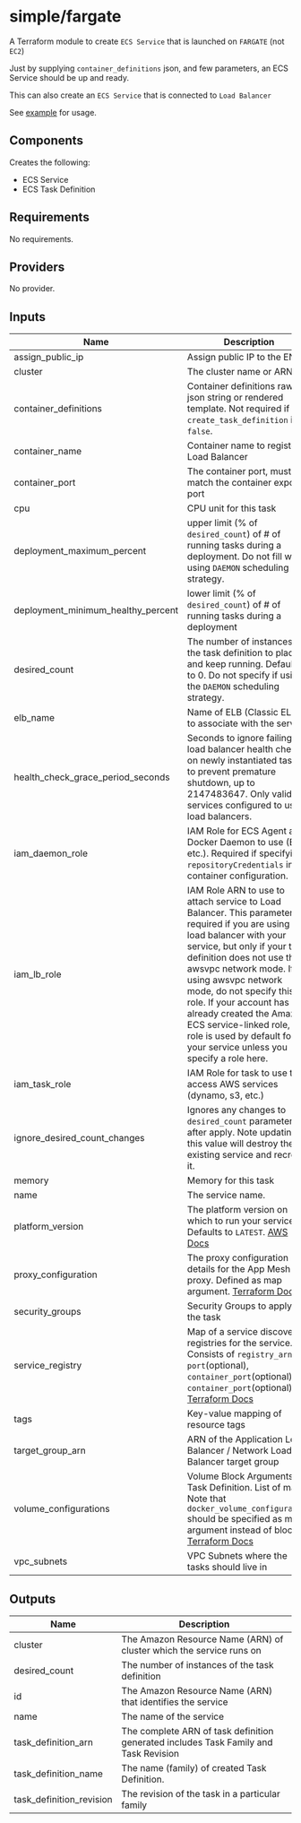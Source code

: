 # simple/fargate

A Terraform module to create `ECS Service` that is launched on `FARGATE` (not `EC2`)

Just by supplying `container_definitions` json, and few parameters, an ECS Service should be up and ready.

This can also create an `ECS Service` that is connected to `Load Balancer`

See [example](https://github.com/HENNGE/terraform-aws-ecs/tree/master/examples/easy/fargate) for usage.

## Components

Creates the following:
- ECS Service
- ECS Task Definition

<!-- BEGINNING OF PRE-COMMIT-TERRAFORM DOCS HOOK -->
## Requirements

No requirements.

## Providers

No provider.

## Inputs

| Name | Description | Type | Default | Required |
|------|-------------|------|---------|:--------:|
| assign\_public\_ip | Assign public IP to the ENI | `bool` | `false` | no |
| cluster | The cluster name or ARN. | `string` | n/a | yes |
| container\_definitions | Container definitions raw json string or rendered template. Not required if `create_task_definition` is `false`. | `string` | n/a | yes |
| container\_name | Container name to register to Load Balancer | `string` | `null` | no |
| container\_port | The container port, must match the container exposed port | `string` | `null` | no |
| cpu | CPU unit for this task | `number` | n/a | yes |
| deployment\_maximum\_percent | upper limit (% of `desired_count`) of # of running tasks during a deployment. Do not fill when using `DAEMON` scheduling strategy. | `number` | `null` | no |
| deployment\_minimum\_healthy\_percent | lower limit (% of `desired_count`) of # of running tasks during a deployment | `number` | `100` | no |
| desired\_count | The number of instances of the task definition to place and keep running. Defaults to 0. Do not specify if using the `DAEMON` scheduling strategy. | `number` | `null` | no |
| elb\_name | Name of ELB (Classic ELB) to associate with the service | `string` | `null` | no |
| health\_check\_grace\_period\_seconds | Seconds to ignore failing load balancer health checks on newly instantiated tasks to prevent premature shutdown, up to 2147483647. Only valid for services configured to use load balancers. | `number` | `null` | no |
| iam\_daemon\_role | IAM Role for ECS Agent and Docker Daemon to use (ECR, etc.). Required if specifying `repositoryCredentials` in container configuration. | `string` | `null` | no |
| iam\_lb\_role | IAM Role ARN to use to attach service to Load Balancer. This parameter is required if you are using a load balancer with your service, but only if your task definition does not use the awsvpc network mode. If using awsvpc network mode, do not specify this role. If your account has already created the Amazon ECS service-linked role, that role is used by default for your service unless you specify a role here. | `string` | `null` | no |
| iam\_task\_role | IAM Role for task to use to access AWS services (dynamo, s3, etc.) | `string` | `null` | no |
| ignore\_desired\_count\_changes | Ignores any changes to `desired_count` parameter after apply. Note updating this value will destroy the existing service and recreate it. | `bool` | `false` | no |
| memory | Memory for this task | `number` | n/a | yes |
| name | The service name. | `string` | n/a | yes |
| platform\_version | The platform version on which to run your service. Defaults to `LATEST`. [AWS Docs](https://docs.aws.amazon.com/AmazonECS/latest/developerguide/platform_versions.html) | `string` | `null` | no |
| proxy\_configuration | The proxy configuration details for the App Mesh proxy. Defined as map argument. [Terraform Docs](https://www.terraform.io/docs/providers/aws/r/ecs_task_definition.html#proxy-configuration-arguments) | `any` | `null` | no |
| security\_groups | Security Groups to apply for the task | `list(string)` | n/a | yes |
| service\_registry | Map of a service discovery registries for the service. Consists of `registry_arn`, `port`(optional), `container_port`(optional), `container_port`(optional). [Terraform Docs](https://www.terraform.io/docs/providers/aws/r/ecs_service.html#service_registries) | `any` | `null` | no |
| tags | Key-value mapping of resource tags | `map(string)` | `{}` | no |
| target\_group\_arn | ARN of the Application Load Balancer / Network Load Balancer target group | `string` | `null` | no |
| volume\_configurations | Volume Block Arguments for Task Definition. List of map. Note that `docker_volume_configuration` should be specified as map argument instead of block. [Terraform Docs](https://www.terraform.io/docs/providers/aws/r/ecs_task_definition.html#volume-block-arguments) | `list(any)` | `[]` | no |
| vpc\_subnets | VPC Subnets where the tasks should live in | `list(string)` | n/a | yes |

## Outputs

| Name | Description |
|------|-------------|
| cluster | The Amazon Resource Name (ARN) of cluster which the service runs on |
| desired\_count | The number of instances of the task definition |
| id | The Amazon Resource Name (ARN) that identifies the service |
| name | The name of the service |
| task\_definition\_arn | The complete ARN of task definition generated includes Task Family and Task Revision |
| task\_definition\_name | The name (family) of created Task Definition. |
| task\_definition\_revision | The revision of the task in a particular family |

<!-- END OF PRE-COMMIT-TERRAFORM DOCS HOOK -->


